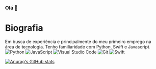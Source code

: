 ### Olá 👋

# Biografia

Em busca de experiência e principalmente do meu primeiro emprego na área de tecnologia. Tenho familiaridade com Python, Swift e Javascript. 
![Python](https://img.shields.io/badge/python-3670A0?style=for-the-badge&logo=python&logoColor=ffdd54)
![JavaScript](https://img.shields.io/badge/javascript-%23323330.svg?style=for-the-badge&logo=javascript&logoColor=%23F7DF1E)
![Visual Studio Code](https://img.shields.io/badge/Visual%20Studio%20Code-0078d7.svg?style=for-the-badge&logo=visual-studio-code&logoColor=white)
![Git](https://img.shields.io/badge/git-%23F05033.svg?style=for-the-badge&logo=git&logoColor=white)
![Swift](https://img.shields.io/badge/swift-F54A2A?style=for-the-badge&logo=swift&logoColor=white)


[![Anurag's GitHub stats](https://github-readme-stats.vercel.app/api?username=Dev-Gabriel-exe&theme=tokyonight)](https://github.com/Dev-Gabriel-exe/github-readme-stats)
